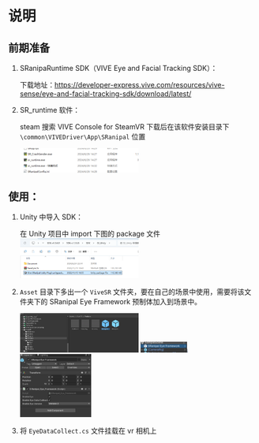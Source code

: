# 说明
## 前期准备
1. SRanipaRuntime SDK（VIVE Eye and Facial Tracking SDK）：
   
   下载地址：https://developer-express.vive.com/resources/vive-sense/eye-and-facial-tracking-sdk/download/latest/

2. SR_runtime 软件：
   
   steam 搜索 VIVE Console for SteamVR
   下载后在该软件安装目录下 `\common\VIVEDriver\App\SRanipal` 位置
   
   <img src="images/1.png" width="50%" />

## 使用：
1. Unity 中导入 SDK：
   
   在 Unity 项目中 import 下图的 package 文件
   <img src="images/2.png" width="50%" />

2. `Asset` 目录下多出一个 `ViveSR` 文件夹，要在自己的场景中使用，需要将该文件夹下的 SRanipal Eye Framework 预制体加入到场景中。
   
   <img src="images/3.png" width="50%" />
   <img src="images/4.png" width="20%" />
   <img src="images/5.png" width="30%" />

3. 将 `EyeDataCollect.cs` 文件挂载在 vr 相机上
